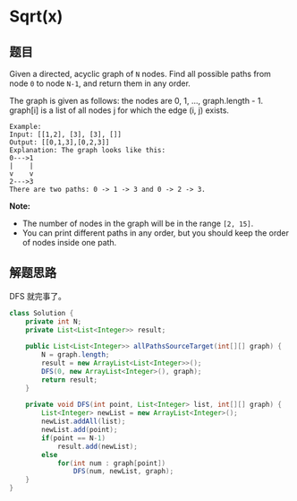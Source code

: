 # Sqrt(x)

## 题目

Given a directed, acyclic graph of `N` nodes.  Find all possible paths from node `0` to node `N-1`, and return them in any order.

The graph is given as follows:  the nodes are 0, 1, ..., graph.length - 1.  graph[i] is a list of all nodes j for which the edge (i, j) exists.

```
Example:
Input: [[1,2], [3], [3], []] 
Output: [[0,1,3],[0,2,3]] 
Explanation: The graph looks like this:
0--->1
|    |
v    v
2--->3
There are two paths: 0 -> 1 -> 3 and 0 -> 2 -> 3.
```

**Note:**

* The number of nodes in the graph will be in the range `[2, 15]`.
* You can print different paths in any order, but you should keep the order of nodes inside one path.

## 解题思路

DFS 就完事了。

```java
class Solution {
    private int N;
    private List<List<Integer>> result;
    
    public List<List<Integer>> allPathsSourceTarget(int[][] graph) {
        N = graph.length;
        result = new ArrayList<List<Integer>>();
        DFS(0, new ArrayList<Integer>(), graph);
        return result;
    }
    
    private void DFS(int point, List<Integer> list, int[][] graph) {
        List<Integer> newList = new ArrayList<Integer>();
        newList.addAll(list);
        newList.add(point);
        if(point == N-1)
            result.add(newList);
        else
            for(int num : graph[point])
                DFS(num, newList, graph);
    }
}
```